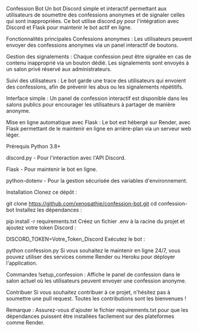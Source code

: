 Confession Bot
Un bot Discord simple et interactif permettant aux utilisateurs de soumettre des confessions anonymes et de signaler celles qui sont inappropriées. Ce bot utilise discord.py pour l'intégration avec Discord et Flask pour maintenir le bot actif en ligne.

Fonctionnalités principales
Confessions anonymes : Les utilisateurs peuvent envoyer des confessions anonymes via un panel interactif de boutons.

Gestion des signalements : Chaque confession peut être signalée en cas de contenu inapproprié via un bouton dédié. Les signalements sont envoyés à un salon privé réservé aux administrateurs.

Suivi des utilisateurs : Le bot garde une trace des utilisateurs qui envoient des confessions, afin de prévenir les abus ou les signalements répétitifs.

Interface simple : Un panel de confession interactif est disponible dans les salons publics pour encourager les utilisateurs à partager de manière anonyme.

Mise en ligne automatique avec Flask : Le bot est hébergé sur Render, avec Flask permettant de le maintenir en ligne en arrière-plan via un serveur web léger.

Prérequis
Python 3.8+

discord.py - Pour l'interaction avec l'API Discord.

Flask - Pour maintenir le bot en ligne.

python-dotenv - Pour la gestion sécurisée des variables d'environnement.

Installation
Clonez ce dépôt :

git clone https://github.com/xenopathie/confession-bot.git
cd confession-bot
Installez les dépendances :

pip install -r requirements.txt
Créez un fichier .env à la racine du projet et ajoutez votre token Discord :

DISCORD_TOKEN=Votre_Token_Discord
Exécutez le bot :

python confession.py
Si vous souhaitez le maintenir en ligne 24/7, vous pouvez utiliser des services comme Render ou Heroku pour déployer l'application.

Commandes
!setup_confession : Affiche le panel de confession dans le salon actuel où les utilisateurs peuvent envoyer une confession anonyme.

Contribuer
Si vous souhaitez contribuer à ce projet, n'hésitez pas à soumettre une pull request. Toutes les contributions sont les bienvenues !

Remarque : Assurez-vous d'ajouter le fichier requirements.txt pour que les dépendances puissent être installées facilement sur des plateformes comme Render.
